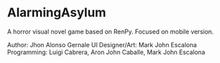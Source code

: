 # AlarmingAsylum
A horror visual novel game based on RenPy. Focused on mobile version.

Author: Jhon Alonso Gernale
UI Designer/Art: Mark John Escalona 
Programming: Luigi Cabrera, Aron John Caballe, Mark John Escalona
